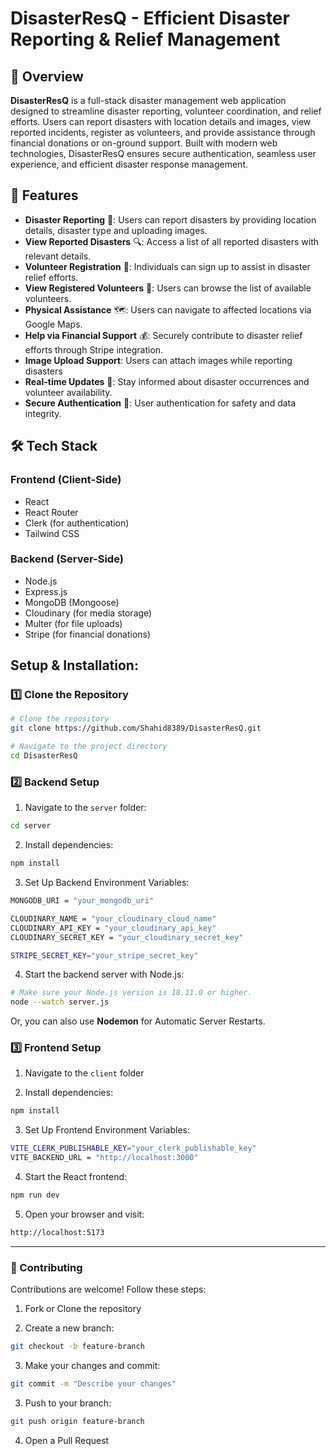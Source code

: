 # DisasterResQ - Efficient Disaster Reporting & Relief Management

## 📌 Overview
**DisasterResQ** is a full-stack disaster management web application designed to streamline disaster reporting, volunteer coordination, and relief efforts. Users can report disasters with location details and images, view reported incidents, register as volunteers, and provide assistance through financial donations or on-ground support. Built with modern web technologies, DisasterResQ ensures secure authentication, seamless user experience, and efficient disaster response management.


## 🚀 Features
- **Disaster Reporting** 📍: Users can report disasters by providing location details, disaster type and uploading images.
- **View Reported Disasters** 🔍: Access a list of all reported disasters with relevant details.
- **Volunteer Registration** 🏥: Individuals can sign up to assist in disaster relief efforts.
- **View Registered Volunteers** 🏅: Users can browse the list of available volunteers.
- **Physical Assistance** 🗺️: Users can navigate to affected locations via Google Maps.
- **Help via Financial Support** 💰: Securely contribute to disaster relief efforts through Stripe integration.
- **Image Upload Support**: Users can attach images while reporting disasters
- **Real-time Updates** 🔔: Stay informed about disaster occurrences and volunteer availability.
- **Secure Authentication** 🔐: User authentication for safety and data integrity.

## 🛠️ Tech Stack
### **Frontend** (Client-Side)

- React
- React Router
- Clerk (for authentication)
- Tailwind CSS

### **Backend** (Server-Side)
- Node.js
- Express.js
- MongoDB (Mongoose)
- Cloudinary (for media storage)
- Multer (for file uploads)
- Stripe (for financial donations)


## Setup & Installation:

### **1️⃣ Clone the Repository**
```bash
# Clone the repository
git clone https://github.com/Shahid8389/DisasterResQ.git

# Navigate to the project directory
cd DisasterResQ
```

### 2️⃣ Backend Setup
1. Navigate to the `server` folder:
```bash
cd server
```
2. Install dependencies:
```bash
npm install
```
3. Set Up Backend Environment Variables:
```bash
MONGODB_URI = "your_mongodb_uri"

CLOUDINARY_NAME = "your_cloudinary_cloud_name"
CLOUDINARY_API_KEY = "your_cloudinary_api_key"
CLOUDINARY_SECRET_KEY = "your_cloudinary_secret_key"

STRIPE_SECRET_KEY="your_stripe_secret_key"

```
4. Start the backend server with Node.js:
```bash
# Make sure your Node.js version is 18.11.0 or higher.
node --watch server.js
```

Or, you can also use **Nodemon** for Automatic Server Restarts.

### 3️⃣ Frontend Setup
1. Navigate to the `client` folder

2. Install dependencies:
```bash
npm install
```
3. Set Up Frontend Environment Variables:
```bash
VITE_CLERK_PUBLISHABLE_KEY="your_clerk_publishable_key"
VITE_BACKEND_URL = "http://localhost:3000"

```
4. Start the React frontend:
```bash
npm run dev
```
5. Open your browser and visit:
```bash
http://localhost:5173
```

---

### 📝 Contributing
Contributions are welcome! Follow these steps:

1. Fork or Clone the repository

2. Create a new branch:
```bash
git checkout -b feature-branch
```
3. Make your changes and commit:
```bash
git commit -m "Describe your changes"
```
3. Push to your branch:
```bash
git push origin feature-branch
```
4. Open a Pull Request
